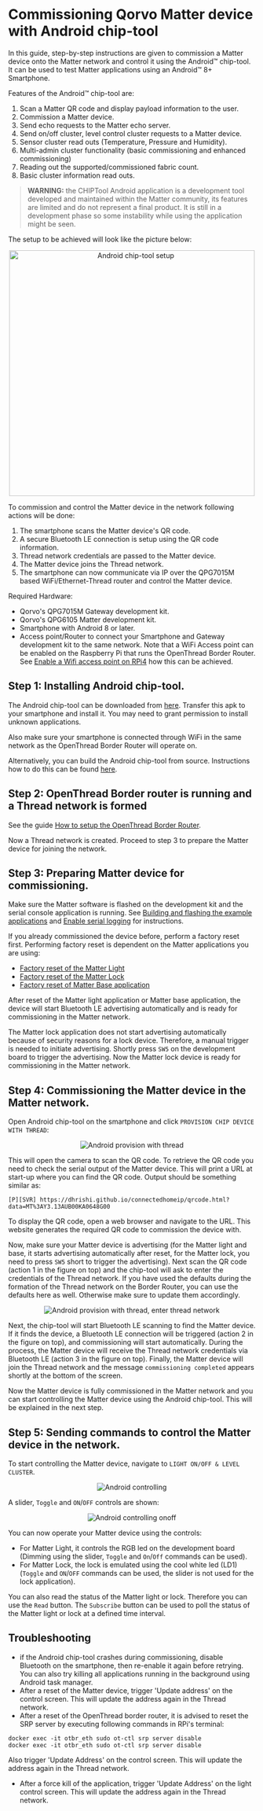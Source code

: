 # Commissioning Qorvo Matter device with Android chip-tool

In this guide, step-by-step instructions are given to commission a Matter device onto the Matter network and control
it using the Android&trade; chip-tool. It can be used to test Matter applications using an Android&trade; 8+ Smartphone.

Features of the Android&trade; chip-tool are:
1. Scan a Matter QR code and display payload information to the user.
2. Commission a Matter device.
3. Send echo requests to the Matter echo server.
4. Send on/off cluster, level control cluster requests to a Matter device.
5. Sensor cluster read outs (Temperature, Pressure and Humidity).
6. Multi-admin cluster functionality (basic commissioning and enhanced commissioning)
7. Reading out the supported/commissioned fabric count.
8. Basic cluster information read outs.

> **WARNING:** the CHIPTool Android application is a development tool developed and maintained within the Matter
> community, its features are limited and do not represent a final product. It is still in a development phase so
> some instability while using the application might be seen.

The setup to be achieved will look like the picture below:

<div align="center">
  <img src="../Images/android_chiptool_setup.png" alt="Android chip-tool setup" width=500>
</div>

To commission and control the Matter device in the network following actions will be done:
1) The smartphone scans the Matter device's QR code.
2) A secure Bluetooth LE connection is setup using the QR code information.
3) Thread network credentials are passed to the Matter device.
4) The Matter device joins the Thread network.
5) The smartphone can now communicate via IP over the QPG7015M based WiFi/Ethernet-Thread router and control the Matter
device.

Required Hardware:
- Qorvo's QPG7015M Gateway development kit.
- Qorvo's QPG6105 Matter development kit.
- Smartphone with Android 8 or later.
- Access point/Router to connect your Smartphone and Gateway development kit to the same network. Note that a WiFi Access
point can be enabled on the Raspberry Pi that runs the OpenThread Border Router. See [Enable a Wifi access point on RPi4](setup_qpg7015m_ot_borderrouter.md#enable-a-wifi-access-point-on-rpi4) how this can be achieved.

## Step 1: Installing Android chip-tool.

The Android chip-tool can be downloaded from [here](../../Tools/MatterControllers/Android). Transfer this apk to your smartphone and
install it. You may need to grant permission to install unknown applications.

Also make sure your smartphone is connected through WiFi in the same network as the OpenThread Border Router will
operate on.

Alternatively, you can build the Android chip-tool from source. Instructions how to do this can be found
[here](https://github.com/Qorvo/connectedhomeip/blob/v0.9.9.0/docs/guides/android_building.md).

## Step 2: OpenThread Border router is running and a Thread network is formed
See the guide [How to setup the OpenThread Border Router](setup_qpg7015m_ot_borderrouter.md).

Now a Thread network is created. Proceed to step 3 to prepare the Matter device for joining the network.

## Step 3: Preparing Matter device for commissioning.

Make sure the Matter software is flashed on the development kit and the serial console application is running. See
[Building and flashing the example applications](../../README.md#flashing) and
[Enable serial logging](../../README.md#enable-serial-logging) for instructions.

If you already commissioned the device before, perform a factory reset first. Performing factory reset is dependent on
the Matter applications you are using:
- [Factory reset of the Matter Light](../../Applications/Matter/light/README.md#factory-reset)
- [Factory reset of the Matter Lock](../../Applications/Matter/lock/README.md#factory-reset)
- [Factory reset of Matter Base application](../../Applications/Matter/base/README.md#factory-reset)

After reset of the Matter light application or Matter base application, the device will start Bluetooth LE advertising
automatically and is ready for commissioning in the Matter network.

The Matter lock application does not start advertising automatically because of security reasons for a lock device.
Therefore, a manual trigger is needed to initiate advertising. Shortly press `SW5` on the development board to trigger the
advertising. Now the Matter lock device is ready for commissioning in the Matter network.

## Step 4: Commissioning the Matter device in the Matter network.

Open Android chip-tool on the smartphone and click `PROVISION CHIP DEVICE WITH THREAD`:

<div align="center">
  <img src="../Images/android_chiptool_provision.png" alt="Android provision with thread">
</div>

This will open the camera to scan the QR code. To retrieve the QR code you need to check the serial output of the
Matter device. This will print a URL at start-up where you can find the QR code. Output should be something similar as:

```
[P][SVR] https://dhrishi.github.io/connectedhomeip/qrcode.html?data=MT%3AY3.13AUB00KA0648G00
```

To display the QR code, open a web browser and navigate to the URL. This website generates the required QR code to
commission the device with.

Now, make sure your Matter device is advertising (for the Matter light and base, it starts advertising automatically after reset,
for the Matter lock, you need to press `SW5` short to trigger the advertising). Next scan the QR code (action 1 in the
figure on top) and the chip-tool will ask to enter the credentials of the Thread network. If you have used
the defaults during the formation of the Thread network on the Border Router, you can use the defaults here as well.
Otherwise make sure to update them accordingly.

<div align="center">
  <img src="../Images/android_chiptool_threadnetwork.png" alt="Android provision with thread, enter thread network">
</div>

Next, the chip-tool will start Bluetooth LE scanning to find the Matter device. If it finds the device, a
Bluetooth LE connection will be triggered (action 2 in the figure on top), and commissioning will start automatically.
During the process, the Matter device will receive the Thread network credentials via Bluetooth LE (action 3 in the
figure on top). Finally, the Matter device will join the Thread network and the message `commissioning completed`
appears shortly at the bottom of the screen.

Now the Matter device is fully commissioned in the Matter network and you can start controlling the Matter device using
the Android chip-tool. This will be explained in the next step.

## Step 5: Sending commands to control the Matter device in the network.

To start controlling the Matter device, navigate to `LIGHT ON/OFF & LEVEL CLUSTER`.

<div align="center">
  <img src="../Images/android_chiptool_onoff.png" alt="Android controlling">
</div>

A slider, `Toggle` and `ON`/`OFF` controls are shown:

<div align="center">
  <img src="../Images/android_chiptool_onoffcontrol.png" alt="Android controlling onoff">
</div>

You can now operate your Matter device using the controls:
- For Matter Light, it controls the RGB led on the development board (Dimming using the slider, `Toggle` and `On`/`Off`
commands can be used).
- For Matter Lock, the lock is emulated using the cool white led (LD1) (`Toggle` and `ON`/`OFF` commands can be used, the
slider is not used for the lock application).

You can also read the status of the Matter light or lock. Therefore you can use the `Read` button. The `Subscribe` button
can be used to poll the status of the Matter light or lock at a defined time interval.

## Troubleshooting

- if the Android chip-tool crashes during commissioning, disable Bluetooth on the smartphone, then re-enable it again
before retrying. You can also try killing all applications running in the background using Android task manager.
- After a reset of the Matter device, trigger 'Update address' on the control screen. This will update the address again
in the Thread network.
- After a reset of the OpenThread border router, it is advised to reset the SRP server by executing following commands
in RPi's terminal:
```
docker exec -it otbr_eth sudo ot-ctl srp server disable
docker exec -it otbr_eth sudo ot-ctl srp server disable
```
Also trigger 'Update Address' on the control screen. This will update the address again in the Thread network.
- After a force kill of the application, trigger 'Update Address' on the light control screen. This will update the
address again in the Thread network.
